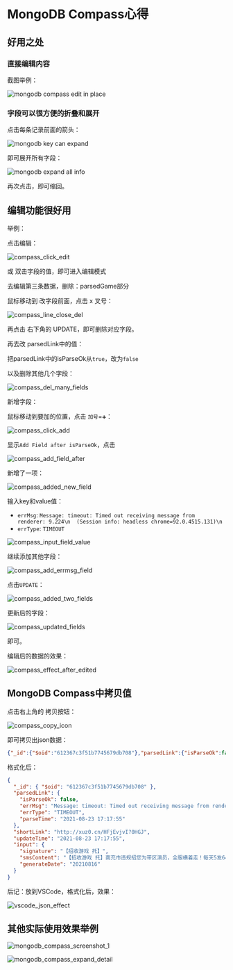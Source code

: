 # MongoDB Compass心得

## 好用之处

### 直接编辑内容

截图举例：

![mongodb compass edit in place](../../assets/img/mongodb_compass_edit_in_place.png)

### 字段可以很方便的折叠和展开

点击每条记录前面的箭头：

![mongodb key can expand](../../assets/img/mongodb_compass_key_can_expand.png)

即可展开所有字段：

![mongodb expand all info](../../assets/img/mongodb_compass_expanded_all_info.png)

再次点击，即可缩回。

## 编辑功能很好用

举例：

点击编辑：

![compass_click_edit](../../assets/img/compass_click_edit.png)

或 双击字段的值，即可进入编辑模式

去编辑第三条数据，删除：parsedGame部分

鼠标移动到 改字段前面，点击 x 叉号：

![compass_line_close_del](../../assets/img/compass_line_close_del.png)

再点击 右下角的 UPDATE，即可删除对应字段。

再去改 parsedLink中的值：

把parsedLink中的isParseOk从`true`，改为`false`

以及删除其他几个字段：

![compass_del_many_fields](../../assets/img/compass_del_many_fields.png)

新增字段：

鼠标移动到要加的位置，点击 `加号`=`➕`：

![compass_click_add](../../assets/img/compass_click_add.png)

显示`Add Field after isParseOk`，点击

![compass_add_field_after](../../assets/img/compass_add_field_after.png)

新增了一项：

![compass_added_new_field](../../assets/img/compass_added_new_field.png)

输入key和value值：

* `errMsg`: `Message: timeout: Timed out receiving message from renderer: 9.224\n  (Session info: headless chrome=92.0.4515.131)\n`
* `errType`: `TIMEOUT`

![compass_input_field_value](../../assets/img/compass_input_field_value.png)

继续添加其他字段：

![compass_add_errmsg_field](../../assets/img/compass_add_errmsg_field.png)

点击`UPDATE`：

![compass_added_two_fields](../../assets/img/compass_added_two_fields.png)

更新后的字段：

![compass_updated_fields](../../assets/img/compass_updated_fields.png)

即可。

编辑后的数据的效果：

![compass_effect_after_edited](../../assets/img/compass_effect_after_edited.png)

## MongoDB Compass中拷贝值

点击右上角的 拷贝按钮：

![compass_copy_icon](../../assets/img/compass_copy_icon.png)

即可拷贝出json数据：

```json
{"_id":{"$oid":"612367c3f51b7745679db708"},"parsedLink":{"isParseOk":false,"errMsg":"Message: timeout: Timed out receiving message from renderer: 9.224\\n  (Session info: headless chrome=92.0.4515.131)\\n","errType":"TIMEOUT","parseTime":"2021-08-23 17:17:55"},"shortLink":"http://xuz0.cn/HFjEvjvI?0HGJ","updateTime":"2021-08-23 17:17:55","input":{"signature":"【招收游戏 托】","smsContent":"【招收游戏 托】南充市违规招您为带区演员，全服横着走！每天5发648！点 xuz0.cn/HFjEvjvI?0HGJ 谨防泄露退订回T","generateDate":"20210816"}}
```

格式化后：

```json
{
  "_id": { "$oid": "612367c3f51b7745679db708" },
  "parsedLink": {
    "isParseOk": false,
    "errMsg": "Message: timeout: Timed out receiving message from renderer: 9.224\\n  (Session info: headless chrome=92.0.4515.131)\\n",
    "errType": "TIMEOUT",
    "parseTime": "2021-08-23 17:17:55"
  },
  "shortLink": "http://xuz0.cn/HFjEvjvI?0HGJ",
  "updateTime": "2021-08-23 17:17:55",
  "input": {
    "signature": "【招收游戏 托】",
    "smsContent": "【招收游戏 托】南充市违规招您为带区演员，全服横着走！每天5发648！点 xuz0.cn/HFjEvjvI?0HGJ 谨防泄露退订回T",
    "generateDate": "20210816"
  }
}
```

后记：放到VSCode，格式化后，效果：

![vscode_json_effect](../../assets/img/vscode_json_effect.png)

## 其他实际使用效果举例

![mongodb_compass_screenshot_1](../../assets/img/mongodb_compass_screenshot_1.png)

![mongodb_compass_expand_detail](../../assets/img/mongodb_compass_expand_detail.png)
